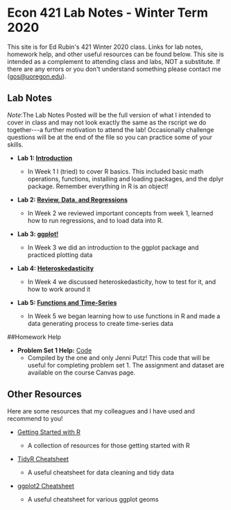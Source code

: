 # Econ 421 Lab Notes - Winter Term 2020

This site is for Ed Rubin's 421 Winter 2020 class. Links for lab notes, homework help, and other useful resources can be found below. This site is intended as a complement to attending class and labs, NOT a substitute. If there are any errors or you don't understand something please contact me (gos@uoregon.edu).

## Lab Notes
*Note*:The Lab Notes Posted will be the full version of what I intended to cover in class and may not look exactly the same as the rscript we do together---a further motivation to attend the lab! Occasionally challenge questions will be at the end of the file so you can practice some of your skills.

* __Lab 1: [Introduction](http://rpubs.com/GarrettStanford21/568277)__
  + In Week 1 I (tried) to cover R basics. This included basic math operations, functions, installing and loading packages, and the dplyr package. Remember everything in R is an object! 

* __Lab 2: [Review, Data, and Regressions](http://rpubs.com/GarrettStanford21/568257)__
  + In Week 2 we reviewed important concepts from week 1, learned how to run regressions, and to load data into R. 
  
* __Lab 3: [ggplot!](https://rpubs.com/GarrettStanford21/572127)__
  + In Week 3 we did an introduction to the ggplot package and practiced plotting data

* __Lab 4: [Heteroskedasticity](https://rpubs.com/GarrettStanford21/572138)__
  + In Week 4 we discussed heteroskedasticity, how to test for it, and how to work around it
  
* __Lab 5: [Functions and Time-Series](https://rpubs.com/GarrettStanford21/576815)__
  + In Week 5 we began learning how to use functions in R and made a data generating process to create time-series data
  
##Homework Help
* __Problem Set 1 Help:__ [Code](http://rpubs.com/jputz/568130)
   * Compiled by the one and only Jenni Putz! This code that will be useful for completing problem set 1. The assignment and dataset are available on the course Canvas page.

## Other Resources
Here are some resources that my colleagues and I have used and recommend to you!
* [Getting Started with R](https://support.rstudio.com/hc/en-us/articles/201141096-Getting-Started-with-RP)
  * A collection of resources for those getting started with R
  
* [TidyR Cheatsheet](https://github.com/rstudio/cheatsheets/blob/master/data-import.pdf)
  * A useful cheatsheet for data cleaning and tidy data
  
* [ggplot2 Cheatsheet](https://rstudio.com/wp-content/uploads/2015/03/ggplot2-cheatsheet.pdf)
  * A useful cheatsheet for various ggplot geoms
